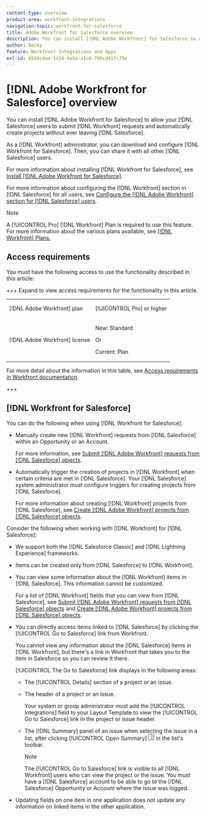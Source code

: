 ```yaml
---
content-type: overview
product-area: workfront-integrations
navigation-topic: workfront-for-salesforce
title: Adobe Workfront for Salesforce overview
description: You can install [!DNL Adobe Workfront] for Salesforce to allow your Salesforce users to submit [!DNL Workfront] requests and automatically create projects without ever leaving Salesforce.
author: Becky
feature: Workfront Integrations and Apps
exl-id: 65d4cdae-1d34-4a8a-a1c0-706cd41fc75e
---
```

# [!DNL Adobe Workfront for Salesforce] overview

<!-- Audited: 5/2025 -->

You can install [!DNL Adobe Workfront for Salesforce] to allow your [!DNL Salesforce] users to submit [!DNL Workfront] requests and automatically create projects without ever leaving [!DNL Salesforce].

As a [!DNL Workfront] administrator, you can download and configure [!DNL Workfront for Salesforce]. Then, you can share it with all other [!DNL Salesforce] users.

For more information about installing [!DNL Workfront for Salesforce], see [Install [!DNL Adobe Workfront for Salesforce]](../../workfront-integrations-and-apps/using-workfront-with-salesforce/install-workfront-for-salesforce.md).

For more information about configuring the [!DNL Workfront] section in [!DNL Salesforce] for all users, see [Configure the [!DNL Adobe Workfront] section for [!DNL Salesforce] users](../../workfront-integrations-and-apps/using-workfront-with-salesforce/configure-wf-section-for-salesforce-users.md).

>[!NOTE]
>
>A [!UICONTROL Pro] [!DNL Workfront] Plan is required to use this feature. For more information about the various plans available, see [[!DNL Workfront] Plans.](https://business.adobe.com/products/workfront/pricing.html)

## Access requirements

You must have the following access to use the functionality described in this article:

+++ Expand to view access requirements for the functionality in this article.

<table style="table-layout:auto"> 
 <col> 
 <col> 
 <tbody> 
  <tr> 
   <td role="rowheader">[!DNL Adobe Workfront] plan</td> 
   <td> <p>[!UICONTROL Pro] or higher</p> </td> 
  </tr> 
  <tr> 
   <td role="rowheader">[!DNL Adobe Workfront] license</td> 
   <td> <p>New: Standard<p>
   <p>Or</p>
   <p>Current: Plan</p>
   
   
   </td> 
  </tr> 
 </tbody> 
</table>

For more detail about the information in this table, see [Access requirements in Workfront documentation](/help/quicksilver/administration-and-setup/add-users/access-levels-and-object-permissions/access-level-requirements-in-documentation.md).

+++

## [!DNL Workfront for Salesforce]

You can do the following when using [!DNL Workfront for Salesforce]:

* Manually create new [!DNL Workfront] requests from [!DNL Salesforce] within an Opportunity or an Account.

   For more information, see [Submit [!DNL Adobe Workfront] requests from [!DNL Salesforce] objects](../../workfront-integrations-and-apps/using-workfront-with-salesforce/submit-workfront-requests-from-salesforce-objects.md).

* Automatically trigger the creation of projects in [!DNL Workfront] when certain criteria are met in [!DNL Salesforce]. Your [!DNL Salesforce] system administrator must configure triggers for creating projects from [!DNL Salesforce].

   For more information about creating [!DNL Workfront] projects from [!DNL Salesforce], see [Create [!DNL Adobe Workfront] projects from [!DNL Salesforce] objects](../../workfront-integrations-and-apps/using-workfront-with-salesforce/create-wf-projects-from-salesforce-objects.md).

Consider the following when working with [!DNL Workfront] for [!DNL Salesforce]:

* We support both the [!DNL Salesforce Classic] and [!DNL Lightning Experience] frameworks.
* Items can be created only from [!DNL Salesforce] to [!DNL Workfront].
* You can view some information about the [!DNL Workfront] items in [!DNL Salesforce]. This information cannot be customized.

   For a list of [!DNL Workfront] fields that you can view from [!DNL Salesforce], see  [Submit [!DNL Adobe Workfront] requests from [!DNL Salesforce] objects](../../workfront-integrations-and-apps/using-workfront-with-salesforce/submit-workfront-requests-from-salesforce-objects.md)  and [Create [!DNL Adobe Workfront] projects from [!DNL Salesforce] objects](../../workfront-integrations-and-apps/using-workfront-with-salesforce/create-wf-projects-from-salesforce-objects.md).

* You can directly access items linked to [!DNL Salesforce] by clicking the [!UICONTROL Go to Salesforce] link from Workfront.

   You cannot view any information about the [!DNL Salesforce] items in [!DNL Workfront], but there's a link in Workfront that takes you to the item in Salesforce so you can review it there.

   [!UICONTROL The Go to Salesforce] link displays in the following areas:

    * The [!UICONTROL Details] section of a project or an issue.
    * The header of a project or an issue.

      Your system or group administrator must add the [!UICONTROL Integrations] field to your Layout Template to view the [!UICONTROL Go to Salesforce] link in the project or issue header.
    * The [!DNL Summary] panel  of an issue when selecting the issue in a list, after clicking [!UICONTROL Open Summary] ![Summary panel icon](assets/summary-panel-icon.png) in the list's toolbar.

      >[!NOTE]
      >
      >The [!UICONTROL Go to Salesforce] link is visible to all [!DNL Workfront] users who can view the project or the issue. You must have a [!DNL Salesforce] account to be able to go to the [!DNL Salesforce] Opportunity or Account where the issue was logged.

* Updating fields on one item in one application does not update any information on linked items in the other application.
